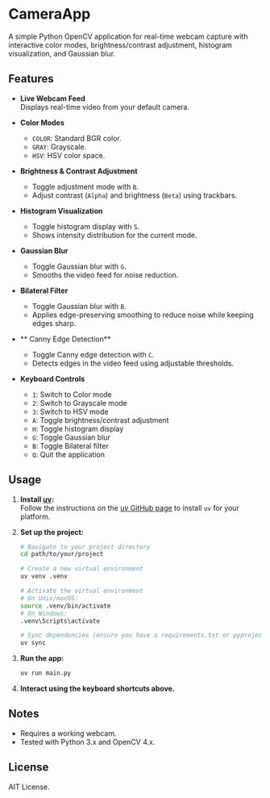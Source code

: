 # CameraApp

A simple Python OpenCV application for real-time webcam capture with interactive color modes, brightness/contrast adjustment, histogram visualization, and Gaussian blur.

## Features

- **Live Webcam Feed**  
    Displays real-time video from your default camera.

- **Color Modes**  
    - `COLOR`: Standard BGR color.
    - `GRAY`: Grayscale.
    - `HSV`: HSV color space.

- **Brightness & Contrast Adjustment**  
    - Toggle adjustment mode with `B`.
    - Adjust contrast (`Alpha`) and brightness (`Beta`) using trackbars.

- **Histogram Visualization**  
    - Toggle histogram display with `S`.
    - Shows intensity distribution for the current mode.

- **Gaussian Blur**  
    - Toggle Gaussian blur with `G`.
    - Smooths the video feed for noise reduction.

- **Bilateral Filter**  
    - Toggle Gaussian blur with `B`.
    - Applies edge-preserving smoothing to reduce noise while keeping edges sharp.

- ** Canny Edge Detection**
    - Toggle Canny edge detection with `C`.
    - Detects edges in the video feed using adjustable thresholds.

- **Keyboard Controls**
    - `1`: Switch to Color mode
    - `2`: Switch to Grayscale mode
    - `3`: Switch to HSV mode
    - `A`: Toggle brightness/contrast adjustment
    - `H`: Toggle histogram display
    - `G`: Toggle Gaussian blur
    - `B`: Toggle Bilateral filter
    - `Q`: Quit the application

## Usage

1. **Install [uv](https://github.com/astral-sh/uv):**  
   Follow the instructions on the [uv GitHub page](https://github.com/astral-sh/uv) to install `uv` for your platform.

2. **Set up the project:**
    ```bash
    # Navigate to your project directory
    cd path/to/your/project

    # Create a new virtual environment
    uv venv .venv

    # Activate the virtual environment
    # On Unix/macOS:
    source .venv/bin/activate
    # On Windows:
    .venv\Scripts\activate

    # Sync dependencies (ensure you have a requirements.txt or pyproject.toml)
    uv sync
    ```

3. **Run the app:**
    ```bash
    uv run main.py
    ```

4. **Interact using the keyboard shortcuts above.**

## Notes

- Requires a working webcam.
- Tested with Python 3.x and OpenCV 4.x.

## License

AIT License.